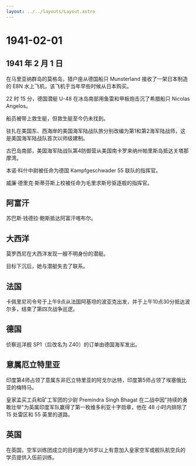 ```yaml
---
layout: ../../layouts/Layout.astro
---
```


# 1941-02-01

## 1941 年 2 月 1 日

在马里亚纳群岛的莫格岛，猎户座从德国船只 Munsterland
接收了一架日本制造的 E8N 水上飞机，该飞机于当年早些时候从日本购买。

22 时 15 分，德国潜艇 U-48 在冰岛南部用鱼雷和甲板炮击沉了希腊船只
Nicolas Angelos。

船员被带上救生艇，但救生艇至今仍未找到。

驻扎在美国东、西海岸的美国海军陆战队旅分别改编为第1和第2海军陆战师，这是美国海军陆战队首次以师级建制。

古巴岛南部，美国海军陆战队第4防御营从美国南卡罗来纳州帕里斯岛抵达关塔那摩湾。

本诺·科什中尉被任命为德国 Kampfgeschwader 55 联队的指挥官。

威廉·德里克·斯蒂芬斯上校被任命为毛里求斯号驱逐舰的指挥官。

## 阿富汗

苏巴斯·钱德拉·鲍斯抵达阿富汗喀布尔。

## 大西洋

莫罗西尼在大西洋发现一艘不明身份的潜艇。

目标下沉后，她与潜艇失去了联系。

## 法国

卡佩里尼司令号于上午9点从法国阿基坦的波亚克出发，并于上午10点30分抵达波尔多，结束了第四次战争巡逻。

## 德国

侦察巡洋舰 SP1（后改名为 Z40）的订单由德国海军发出。

## 意属厄立特里亚

印度第4师占领了意属东非厄立特里亚的阿戈尔达特，印度第5师占领了埃塞俄比亚的梅特马。

皇家孟买工兵和矿工军团的少尉 Premindra Singh Bhagat
在二战中因"持续的勇敢壮举"为英属印度军队赢得了第一枚维多利亚十字勋章，他在
48 小时内排除了 15 处雷区和 55 英里的道路。

## 英国

在英国，空军训练团成立的目的是为16岁以上有意加入皇家空军或舰队航空兵的学员提供入伍前训练。